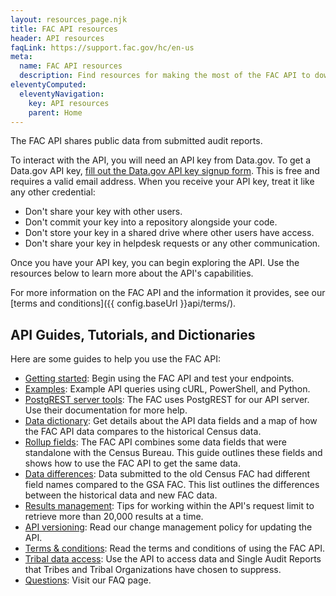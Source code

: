 ```yaml
---
layout: resources_page.njk
title: FAC API resources
header: API resources
faqLink: https://support.fac.gov/hc/en-us
meta:
  name: FAC API resources
  description: Find resources for making the most of the FAC API to download single audit data.
eleventyComputed:
  eleventyNavigation:
    key: API resources
    parent: Home
---
```


The FAC API shares public data from submitted audit reports.

To interact with the API, you will need an API key from Data.gov. To get a Data.gov API key, [fill out the Data.gov API key signup form](https://api.data.gov/signup/). This is free and requires a valid email address. When you receive your API key, treat it like any other credential:

- Don't share your key with other users.
- Don't commit your key into a repository alongside your code.
- Don't store your key in a shared drive where other users have access.
- Don't share your key in helpdesk requests or any other communication.

Once you have your API key, you can begin exploring the API. Use the resources below to learn more about the API's capabilities.

For more information on the FAC API and the information it provides, see our [terms and conditions]({{ config.baseUrl }}api/terms/).

## API Guides, Tutorials, and Dictionaries
Here are some guides to help you use the FAC API:

- [Getting started](https://www.fac.gov/api/getting-started/): Begin using the FAC API and test your endpoints.
- [Examples](https://www.fac.gov/api/examples/): Example API queries using cURL, PowerShell, and Python.
- [PostgREST server tools](https://postgrest.org/en/v12/): The FAC uses PostgREST for our API server. Use their documentation for more help.
- [Data dictionary](https://www.fac.gov/api/dictionary/): Get details about the API data fields and a map of how the FAC API data compares to the historical Census data.
- [Rollup fields](https://www.fac.gov/api/rollup/): The FAC API combines some data fields that were standalone with the Census Bureau. This guide outlines these fields and shows how to use the FAC API to get the same data.
- [Data differences](https://www.fac.gov/api/differences/): Data submitted to the old Census FAC had different field names compared to the GSA FAC. This list outlines the differences between the historical data and new FAC data.
- [Results management](https://www.fac.gov/api/results-management/): Tips for working within the API's request limit to retrieve more than 20,000 results at a time.
- [API versioning](https://www.fac.gov/api/versioning/): Read our change management policy for updating the API.
- [Terms & conditions](https://www.fac.gov/api/terms/): Read the terms and conditions of using the FAC API.
- [Tribal data access](https://www.fac.gov/api/tribal/): Use the API to access data and Single Audit Reports that Tribes and Tribal Organizations have chosen to suppress.
- [Questions](https://support.fac.gov/hc/en-us): Visit our FAQ page.
